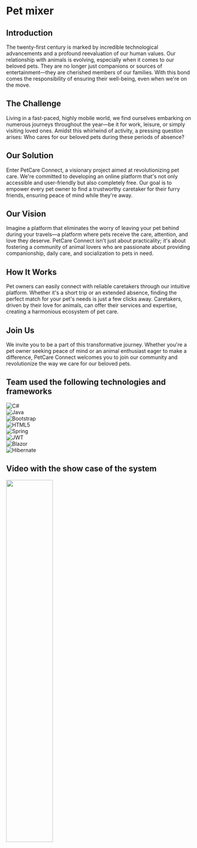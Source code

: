 Pet mixer
========

## Introduction
The twenty-first century is marked by incredible technological advancements and a profound reevaluation of our human values. Our relationship with animals is evolving, especially when it comes to our beloved pets. They are no longer just companions or sources of entertainment—they are cherished members of our families. With this bond comes the responsibility of ensuring their well-being, even when we're on the move.

## The Challenge
Living in a fast-paced, highly mobile world, we find ourselves embarking on numerous journeys throughout the year—be it for work, leisure, or simply visiting loved ones. Amidst this whirlwind of activity, a pressing question arises: Who cares for our beloved pets during these periods of absence?

## Our Solution
Enter PetCare Connect, a visionary project aimed at revolutionizing pet care. We're committed to developing an online platform that's not only accessible and user-friendly but also completely free. Our goal is to empower every pet owner to find a trustworthy caretaker for their furry friends, ensuring peace of mind while they're away.

## Our Vision
Imagine a platform that eliminates the worry of leaving your pet behind during your travels—a platform where pets receive the care, attention, and love they deserve. PetCare Connect isn't just about practicality; it's about fostering a community of animal lovers who are passionate about providing companionship, daily care, and socialization to pets in need.

## How It Works
Pet owners can easily connect with reliable caretakers through our intuitive platform. Whether it's a short trip or an extended absence, finding the perfect match for your pet's needs is just a few clicks away. Caretakers, driven by their love for animals, can offer their services and expertise, creating a harmonious ecosystem of pet care.

## Join Us
We invite you to be a part of this transformative journey. Whether you're a pet owner seeking peace of mind or an animal enthusiast eager to make a difference, PetCare Connect welcomes you to join our community and revolutionize the way we care for our beloved pets.

## Team used the following technologies and frameworks
![C#](https://img.shields.io/badge/c%23-%23239120.svg?style=for-the-badge&logo=c-sharp&logoColor=white)
<br>
![Java](https://img.shields.io/badge/java-%23ED8B00.svg?style=for-the-badge&logo=openjdk&logoColor=white)
<br>
![Bootstrap](https://img.shields.io/badge/bootstrap-%238511FA.svg?style=for-the-badge&logo=bootstrap&logoColor=white)
<br>
![HTML5](https://img.shields.io/badge/html5-%23E34F26.svg?style=for-the-badge&logo=html5&logoColor=white)
<br>
![Spring](https://img.shields.io/badge/spring-%236DB33F.svg?style=for-the-badge&logo=spring&logoColor=white)
<br>
![JWT](https://img.shields.io/badge/JWT-black?style=for-the-badge&logo=JSON%20web%20tokens)
<br>
![Blazor](https://img.shields.io/badge/blazor-%235C2D91.svg?style=for-the-badge&logo=blazor&logoColor=white)
<br>
![Hibernate](https://img.shields.io/badge/Hibernate-59666C?style=for-the-badge&logo=Hibernate&logoColor=white)


## Video with the show case of the system
[<img src="https://github.com/MichaelLeo-code/PetMixer/assets/114170185/97c253d9-70c5-4611-bd7d-af94411618c3" width="50%">](https://youtu.be/-uAg18gSnQg?si=8yS4yJ2p1xoUbjaK)
<br><br>


